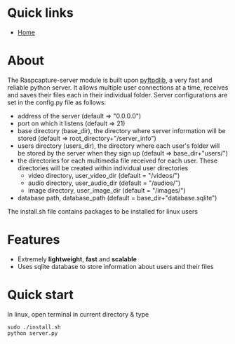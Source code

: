 Quick links
===========

-   [Home](https://github.com/timothy-mayweather/Raspcapture/tree/master/Raspcapture-server)

About
=====
The Raspcapture-server module is built upon [pyftpdlib](https://pypi.org/project/pyftpdlib/), a very fast and reliable python server. It allows multiple user connections at a time, receives and saves their files each in their individual folder. Server configurations are set in the config.py file as follows:
- address of the server (default => "0.0.0.0")
- port on which it listens (default => 21)
- base directory (base_dir), the directory where server information will be stored (default => root_directory+"/server_info")
- users directory (users_dir), the directory where each user's folder will be stored by the server when they sign up (default => base_dir+"users/")
- the directories for each multimedia file received for each user. These directories will be created within individual user directories
    - video directory, user_video_dir (default = "/videos/")
    - audio directory, user_audio_dir (default = "/audios/")
    - image directory, user_image_dir (default = "/images/")
- database path, database_path (default = base_dir+"database.sqlite") 

The install.sh file contains packages to be installed for linux users

Features
========

- Extremely **lightweight**, **fast** and **scalable** 
- Uses sqlite database to store information about users and their files

Quick start
===========

In linux, open terminal in current directory & type 

```
sudo ./install.sh
python server.py
```